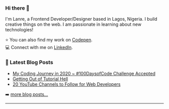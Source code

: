 ### Hi there 👋 

I'm Lanre, a Frontend Developer/Designer based in Lagos, Nigeria.  I build creative things on the web. I am passionate in learning about new technologies!
 

⭐️ You can also find my work on [Codepen](https://codepen.io/lanrewaju).
<br>
💻 Connect with me on [LinkedIn](https://www.linkedin.com/in/lanrewaju/).

### 📕 Latest Blog Posts

<!-- BLOG-POST-LIST:START -->
- [My Coding Journey in 2020 ~ #100DaysofCode Challenge Accepted](https://dev.to/lanrewaju/my-coding-journey-in-2020-100daysofcode-challenge-accepted-2efo)
- [Getting Out of Tutorial Hell](https://dev.to/lanrewaju/getting-out-of-tutorial-hell-2fm4)
- [20 YouTube Channels to Follow for Web Developers](https://dev.to/lanrewaju/20-youtube-channels-to-follow-for-web-developers-35h3)
<!-- BLOG-POST-LIST:END -->

➡️ [more blog posts...](https://dev.to/lanrewaju)


---



<!-- ![Profile views](https://gpvc.arturio.dev/lanre-waju)  -->




<!--
**lanre-waju/lanre-waju** is a ✨ _special_ ✨ repository because its `README.md` (this file) appears on your GitHub profile.

Here are some ideas to get you started:

✔👀✔✔✔✨😆🤔🎁🐱‍👓🐱‍🐉🐱‍💻❤🌟⭐👍🚴‍♂️🚴‍♀️💻🖥💼📺


- 🔭 I’m currently working on ...
- 🌱 I’m currently learning ...
- 👯 I’m looking to collaborate on ...
- 🤔 I’m looking for help with ...
- 💬 Ask me about ...
- 📫 How to reach me: ...
- 😄 Pronouns: ...
- ⚡ Fun fact: ...
-->
